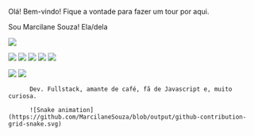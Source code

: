 Olá! Bem-vindo! Fique a vontade para fazer um tour por aqui.

Sou Marcilane Souza! Ela/dela

<img src = "https://3.bp.blogspot.com/-cZ5pOYfMvGk/VspMuXf40MI/AAAAAAAAC2o/fGMcCZazKfQ/s1600/inspectocat.jpg">

<img src="https://img.shields.io/badge/HTML5-E34F26?style=for-the-badge&logo=html5&logoColor=white"/>    <img src="https://img.shields.io/badge/CSS3-1572B6?style=for-the-badge&logo=css3&logoColor=white"/>   <img src="https://img.shields.io/badge/JavaScript-323330?style=for-the-badge&logo=javascript&logoColor=F7DF1E"/>    <img src="https://img.shields.io/badge/Bootstrap-563D7C?style=for-the-badge&logo=bootstrap&logoColor=white"/>
<img src="https://img.shields.io/badge/React-20232A?style=for-the-badge&logo=react&logoColor=61DAFB"/>

<div>
    <a href="https://twitter.com/marcilane_de" target="_blank"><img src="https://img.shields.io/badge/Twitter-1DA1F2?style=for-the-badge&logo=twitter&logoColor=white" target="_blank"></a>
    <a href="https://www.linkedin.com/in/marcilane-souza-9427bb69/" target="_blank"><img src="https://img.shields.io/badge/LinkedIn-0077B5?style=for-the-badge&logo=linkedin&logoColor=white" target="_blank"></a>
</div>
    
         
          Dev. Fullstack, amante de café, fã de Javascript e, muito curiosa.
          
          ![Snake animation](https://github.com/MarcilaneSouza/blob/output/github-contribution-grid-snake.svg)
          

